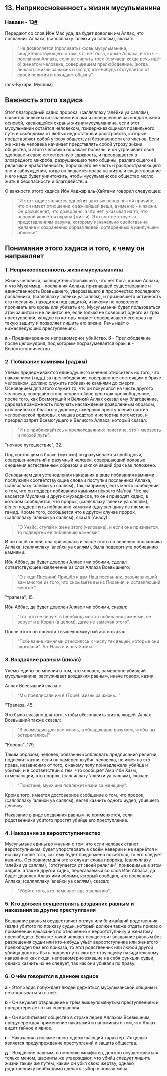 ## 13. Неприкосновенность жизни мусульманина	

### <a name="h-13"></a>Навави - 13[#](#h-13) 

Передают со слов Ибн Мас'уда, да будет доволен им Аллах, что посланник Аллаха, (салляллаху ‘алейхи уа саллям), сказал:

>"Не дозволяется (проливать) кровь мусульманина, свидетельствующего о том, что нет бога, кроме Аллаха, и что я - посланник Аллаха, если не считать трёх (случаев: когда речь идёт о) женатом человеке, совершившем прелюбодеяние, (когда лишают) жизни за жизнь и (когда) кто-нибудь отступается от своей религии и покидает обшину". 

(аль-Бухари, Муслим)

## Важность этого хадиса

Этот благородный хадис пророка, (салляллаху ‘алейхи уа саллям), является великим воззванием ислама и совершенной законодательной основой, касающейся охраны жизни мусульманина, если этот мусульманин остаётся человеком, придерживающимся правильного пути и свободным от любых недостатков и расстройств, которые представляют собой угрозу обществу и безопасности его членов. Если же жизнь человека начинает представлять собой угрозу жизни общества, и этого человека поражает болезнь, и он утрачивает cвоё здоровье и свою естественную здравость, и превращается в зловредного микроба, разрушающего тело общины, разлагающего её религию и нравственность, порочащего ее честь и раcпространяющего зло и заблуждения, тогда он лишается правa на жизнь и существование и его надо будет уничтожить, чтобы мусульманское общество могло жить в безопасности и благoдействии.

О важности этого хадиса Ибн Хаджар аль-Хайтами говорил следующее:

>"И этот хадис является одной из важных основ по той причине, что он имеет отношение к важнейшей вещи, а именно - к жизни. Он разъясняет, что дозволено, а что нет, указывая на то, что основой является охрана (жизни). Это соответствует и представлениям разума, которому изначально свойственно желание к сохранению образа людей, сотворённых в наилучшем обличье".

## Понимание этого хадиса и того, к чему он направляет

### 1. Неприкосновенность жизни мусульманина

Жизнь человека, засвидетельствовавшего, что нет бога, крoме Аллаха, и что Мухаммад - посланник Аллаха, признавшей существование и единственность Всевышнего, уверовавшего в пророчество последнего посланника, (салляллаху ‘алейхи уа саллям), и признавшего истинность его послания, находится под защитой, и никому не позволено проливать его кровь или убивать его. Мусульманин будет пользоваться этой защитой и не лишится её, если только не совершит одного из трёх преступлений, каждое из которы лишает совершившего его прав на такую защиту и позволяет лишить его жизни. Речь идёт о нижеследующих преступленияx:

**а** - Преднамеренное неправомерное убийство.
**б** - Прелюбодеяние после целомудрия, под которым подразумевается брак.
**в** - Вероотступничество.

### 2. Побивание камнями (раджм)

Улемы придерживаются единодушного мнения относитель но того, что наказанием (хадд) за прелюбодеяние, совершенноe состоящим в браке человеком, должно служить побивание камнями до смерти. Основанием для этого служит то, что он покуcился на честь другого человека, совершил столь непристойное дело как прелюбодеяние, после того, как Всемогущий и Великий Аллах оказал ему благодеяние, даровав возможность получать наслаждение дозволенным образом, отклонился от благого к дурному, совершил преступление против человеческой природы, смешав родство и испортив потомство, и презрел запрет Всемогущего и Великого Аллаха, который сказал:

>"И не приближайтесь к прелюбодеянию: поистине, это - мерзость и плохой путь".

"ночное путешествие", 32.

Под состоящим в браке (мухсын) подразумевается свободный, совершеннолетний и разумный человек, совершающий половые сношения естественным образом и заключивший брак как положено.

Основанием для установления наказания в виде побивания камнями послужили соответствующие слова и поступки посланника Аллаха, (салляллаху ‘алейхи уа саллям), Так, например, есть много сообщений о том, что он подверг побиванию камнями некоего Ма'иза. Что же касается Муслима и других мухаддисов, то они приводят хадис, в котором сообщается, что пророк, (салляллаху ‘алейхи уа саллям), велел подвергнуть побиванию камнями одну женщину из племени гамид. Кроме того, сообщается что в другом случае пророк, (салляллаху ‘алейхи уа саллям), сказал (Анасу):

>"О Унайс, ступай к жене этого (человека), и если она признается, то подвергни её побиванию камнями".

И он пошёл к ней, она призналась и после этого по велению посланника Аллаха, (салляллаху ‘алейхи уа саллям), была подвергнута побиванию камнями.

Ибн Аббас, да будет доволен Аллах ими обоими, сделал сответствующее извлечение из слов Аллаха Всевышнего:

>"O люди Писания! Пришёл к вам Наш посланник, разъясняюший вам многое из того, что скрываете вы из Писания, и оставляющий многое." 

"трапеза", 15.

Ибн Аббас, да будет доволен Аллах ими обоими, сказал:

>"Тот, кто не верует в (необходимость) побивания камнями, не верует и в Коран (в целом), даже не замечая этого".

После этого он прочитал вышеупомянутый аят и сказал:

>"Побивание камнями относилось к числу тех вещей, которые они скрывали". Ан-Наса и и аль-Хаким.

### 3. Воздаяние равным (кисас)

Улемы едины во мнении о том, что человек, намеренно убивший мусульманина, заслуживает воздаяния равным, иначе говоря, казни.

Аллах Всевышний сказал:

>"Мы предписали им в (Торе): жизнь за жизнь..." 

"Трапеза, 45.

Это было сказано для того, чтобы обезопасить жизнь людей.
Аллах Всевышний также сказал:

>"В возмездии для вас жизнь, о обладающие разумом, чтобы вы остерегались!"

"Корова", 179.

Таким образом, человек, обязанный соблюдать предписания религии, подлежит казни, если он намеренно убил человека, не имея на это права, независимо от того, к какому полу принадлежали убийца и убитый, и в соответствии с тем, что сообщает Амр Ибн Хазм, отмечающий, что пророк, (салляллаху ‘алейхи уа саллям), сказал:

>"Поистине, мужчина подлежит казни за женщину".

Кроме того, имеется достоверное сообщение о том, что пророк, (салляллаху ‘алейхи уа саллям), велел казнить одного иудея, убившего девочку.

Наказание в виде воздаяния равным не применяется, если родственники убитого простят убийце его преступление.

### 4. Наказание за вероотступничество

Мусульмане едины во мнении о том, что если человек станет веротступником, будет упорствовать в своём неверии и не вернётся к исламу после того, как ему будет предложено покаяться, то его следует казнить. Основанием для этого служат слова пророка, (салляллаху ‘алейхи уа саллям), "отступается от своей религии", приводимые в этом хадисе. а также другой хадис, передаваемый со слов Ибн Аббаса, да будет доволен Аллах ими обоими, который сообщил, что посланник Аллаха, (салляллаху ‘алейхи уа саллям), сказал:

>"Убейте того, кто поменяет свою религию".

### 5. Кто должен осуществлять воздаяние равным и наказания за другие преступления

Воздаяние равным осуществляет опекун или ближайший родственник (вали) убитого по приказу судьи, который должен также отдать приказ о применении наказания по отношению к вероотступнику и женатому прелюбодею. Если же такой человек oсуществит воздаяние равным без разрешения судьи или кто-нибудь убьёт вероотступника или женатого прелюбодея без его приказа, то этот родственник или любой другой убийца должны быть подвергнуты соответствующему назидательному наказанию как люди, неправомерно взявшие на себя функции судьи, однако казнить их не следует, так как они убивали по праву.

### 6. О чём говорится в данном хадисе

**а** - Этот хадис побуждает людей держаться мусульманской общины и не откалываться от неё.

**б** - Он внушает отвращение к трём вышеупомянутым преступлениям и предостерегает от их совершения.

**в** - Он воспитывает общество в страхе перед Аллахом Всевышним, предупереждая применение наказаний и напоминая о том, что Аллах видит тайное и явное.

**г** - Наказания в исламе носят сдерживающий характер. Их целью является предупреждение преступлений и защита общества.

**д** - Воздаяние равным, по мнению ханафитов, должно осуществляться только мечом, шафииты же утверждают, что убийц следует лишить жизни таким же путём, каким он убил свою жертву, однако родственнику необходимо сделать выбор в пользу меча.